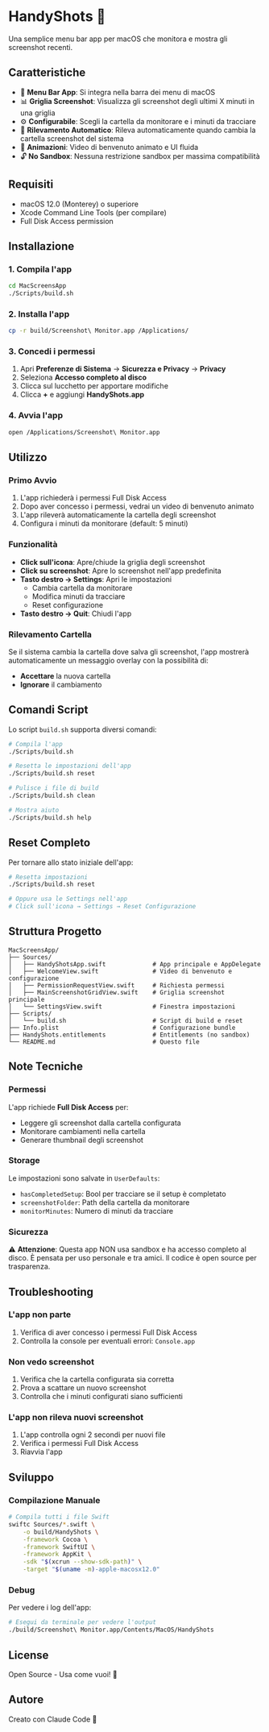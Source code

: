# HandyShots 📸

Una semplice menu bar app per macOS che monitora e mostra gli screenshot recenti.

## Caratteristiche

- 🎯 **Menu Bar App**: Si integra nella barra dei menu di macOS
- 📊 **Griglia Screenshot**: Visualizza gli screenshot degli ultimi X minuti in una griglia
- ⚙️ **Configurabile**: Scegli la cartella da monitorare e i minuti da tracciare
- 🔔 **Rilevamento Automatico**: Rileva automaticamente quando cambia la cartella screenshot del sistema
- 🎨 **Animazioni**: Video di benvenuto animato e UI fluida
- 🔓 **No Sandbox**: Nessuna restrizione sandbox per massima compatibilità

## Requisiti

- macOS 12.0 (Monterey) o superiore
- Xcode Command Line Tools (per compilare)
- Full Disk Access permission

## Installazione

### 1. Compila l'app

```bash
cd MacScreensApp
./Scripts/build.sh
```

### 2. Installa l'app

```bash
cp -r build/Screenshot\ Monitor.app /Applications/
```

### 3. Concedi i permessi

1. Apri **Preferenze di Sistema** → **Sicurezza e Privacy** → **Privacy**
2. Seleziona **Accesso completo al disco**
3. Clicca sul lucchetto per apportare modifiche
4. Clicca **+** e aggiungi **HandyShots.app**

### 4. Avvia l'app

```bash
open /Applications/Screenshot\ Monitor.app
```

## Utilizzo

### Primo Avvio

1. L'app richiederà i permessi Full Disk Access
2. Dopo aver concesso i permessi, vedrai un video di benvenuto animato
3. L'app rileverà automaticamente la cartella degli screenshot
4. Configura i minuti da monitorare (default: 5 minuti)

### Funzionalità

- **Click sull'icona**: Apre/chiude la griglia degli screenshot
- **Click su screenshot**: Apre lo screenshot nell'app predefinita
- **Tasto destro → Settings**: Apri le impostazioni
  - Cambia cartella da monitorare
  - Modifica minuti da tracciare
  - Reset configurazione
- **Tasto destro → Quit**: Chiudi l'app

### Rilevamento Cartella

Se il sistema cambia la cartella dove salva gli screenshot, l'app mostrerà automaticamente un messaggio overlay con la possibilità di:
- **Accettare** la nuova cartella
- **Ignorare** il cambiamento

## Comandi Script

Lo script `build.sh` supporta diversi comandi:

```bash
# Compila l'app
./Scripts/build.sh

# Resetta le impostazioni dell'app
./Scripts/build.sh reset

# Pulisce i file di build
./Scripts/build.sh clean

# Mostra aiuto
./Scripts/build.sh help
```

## Reset Completo

Per tornare allo stato iniziale dell'app:

```bash
# Resetta impostazioni
./Scripts/build.sh reset

# Oppure usa le Settings nell'app
# Click sull'icona → Settings → Reset Configurazione
```

## Struttura Progetto

```
MacScreensApp/
├── Sources/
│   ├── HandyShotsApp.swift             # App principale e AppDelegate
│   ├── WelcomeView.swift               # Video di benvenuto e configurazione
│   ├── PermissionRequestView.swift     # Richiesta permessi
│   ├── MainScreenshotGridView.swift    # Griglia screenshot principale
│   └── SettingsView.swift              # Finestra impostazioni
├── Scripts/
│   └── build.sh                        # Script di build e reset
├── Info.plist                          # Configurazione bundle
├── HandyShots.entitlements             # Entitlements (no sandbox)
└── README.md                           # Questo file
```

## Note Tecniche

### Permessi

L'app richiede **Full Disk Access** per:
- Leggere gli screenshot dalla cartella configurata
- Monitorare cambiamenti nella cartella
- Generare thumbnail degli screenshot

### Storage

Le impostazioni sono salvate in `UserDefaults`:
- `hasCompletedSetup`: Bool per tracciare se il setup è completato
- `screenshotFolder`: Path della cartella da monitorare
- `monitorMinutes`: Numero di minuti da tracciare

### Sicurezza

⚠️ **Attenzione**: Questa app NON usa sandbox e ha accesso completo al disco. È pensata per uso personale e tra amici. Il codice è open source per trasparenza.

## Troubleshooting

### L'app non parte

1. Verifica di aver concesso i permessi Full Disk Access
2. Controlla la console per eventuali errori: `Console.app`

### Non vedo screenshot

1. Verifica che la cartella configurata sia corretta
2. Prova a scattare un nuovo screenshot
3. Controlla che i minuti configurati siano sufficienti

### L'app non rileva nuovi screenshot

1. L'app controlla ogni 2 secondi per nuovi file
2. Verifica i permessi Full Disk Access
3. Riavvia l'app

## Sviluppo

### Compilazione Manuale

```bash
# Compila tutti i file Swift
swiftc Sources/*.swift \
    -o build/HandyShots \
    -framework Cocoa \
    -framework SwiftUI \
    -framework AppKit \
    -sdk "$(xcrun --show-sdk-path)" \
    -target "$(uname -m)-apple-macosx12.0"
```

### Debug

Per vedere i log dell'app:

```bash
# Esegui da terminale per vedere l'output
./build/Screenshot\ Monitor.app/Contents/MacOS/HandyShots
```

## License

Open Source - Usa come vuoi! 🎉

## Autore

Creato con Claude Code 🤖
